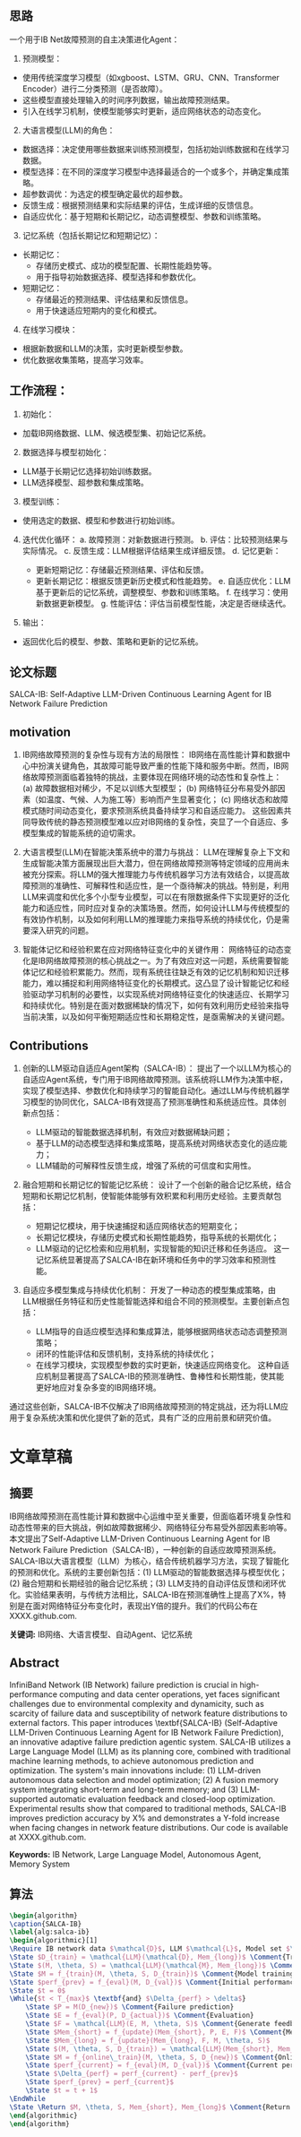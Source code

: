 ## 思路
一个用于IB Net故障预测的自主决策进化Agent：

1. 预测模型：
- 使用传统深度学习模型（如xgboost、LSTM、GRU、CNN、Transformer Encoder）进行二分类预测（是否故障）。
- 这些模型直接处理输入的时间序列数据，输出故障预测结果。
- 引入在线学习机制，使模型能够实时更新，适应网络状态的动态变化。

2. 大语言模型(LLM)的角色：
- 数据选择：决定使用哪些数据来训练预测模型，包括初始训练数据和在线学习数据。
- 模型选择：在不同的深度学习模型中选择最适合的一个或多个，并确定集成策略。
- 超参数调优：为选定的模型确定最优的超参数。
- 反馈生成：根据预测结果和实际结果的评估，生成详细的反馈信息。
- 自适应优化：基于短期和长期记忆，动态调整模型、参数和训练策略。

3. 记忆系统（包括长期记忆和短期记忆）：
- 长期记忆：
  - 存储历史模式、成功的模型配置、长期性能趋势等。
  - 用于指导初始数据选择、模型选择和参数优化。
- 短期记忆：
  - 存储最近的预测结果、评估结果和反馈信息。
  - 用于快速适应短期内的变化和模式。

4. 在线学习模块：
- 根据新数据和LLM的决策，实时更新模型参数。
- 优化数据收集策略，提高学习效率。

## 工作流程：

1. 初始化：
- 加载IB网络数据、LLM、候选模型集、初始记忆系统。

2. 数据选择与模型初始化：
- LLM基于长期记忆选择初始训练数据。
- LLM选择模型、超参数和集成策略。

3. 模型训练：
- 使用选定的数据、模型和参数进行初始训练。

4. 迭代优化循环：
a. 故障预测：对新数据进行预测。
b. 评估：比较预测结果与实际情况。
c. 反馈生成：LLM根据评估结果生成详细反馈。
d. 记忆更新：
   - 更新短期记忆：存储最近预测结果、评估和反馈。
   - 更新长期记忆：根据反馈更新历史模式和性能趋势。
e. 自适应优化：LLM基于更新后的记忆系统，调整模型、参数和训练策略。
f. 在线学习：使用新数据更新模型。
g. 性能评估：评估当前模型性能，决定是否继续迭代。

5. 输出：
- 返回优化后的模型、参数、策略和更新的记忆系统。

## 论文标题
SALCA-IB: Self-Adaptive LLM-Driven Continuous Learning Agent for IB Network Failure Prediction

## motivation

1. IB网络故障预测的复杂性与现有方法的局限性：
   IB网络在高性能计算和数据中心中扮演关键角色，其故障可能导致严重的性能下降和服务中断。然而，IB网络故障预测面临着独特的挑战，主要体现在网络环境的动态性和复杂性上：
   (a) 故障数据相对稀少，不足以训练大型模型；
   (b) 网络特征分布易受外部因素（如温度、气候、人为施工等）影响而产生显著变化；
   (c) 网络状态和故障模式随时间动态变化，要求预测系统具备持续学习和自适应能力。
   这些因素共同导致传统的静态预测模型难以应对IB网络的复杂性，突显了一个自适应、多模型集成的智能系统的迫切需求。

2. 大语言模型(LLM)在智能决策系统中的潜力与挑战：
   LLM在理解复杂上下文和生成智能决策方面展现出巨大潜力，但在网络故障预测等特定领域的应用尚未被充分探索。将LLM的强大推理能力与传统机器学习方法有效结合，以提高故障预测的准确性、可解释性和适应性，是一个亟待解决的挑战。特别是，利用LLM来调度和优化多个小型专业模型，可以在有限数据条件下实现更好的泛化能力和适应性，同时应对复杂的决策场景。然而，如何设计LLM与传统模型的有效协作机制，以及如何利用LLM的推理能力来指导系统的持续优化，仍是需要深入研究的问题。

3. 智能体记忆和经验积累在应对网络特征变化中的关键作用：
   网络特征的动态变化是IB网络故障预测的核心挑战之一。为了有效应对这一问题，系统需要智能体记忆和经验积累能力。然而，现有系统往往缺乏有效的记忆机制和知识迁移能力，难以捕捉和利用网络特征变化的长期模式。这凸显了设计智能记忆和经验驱动学习机制的必要性，以实现系统对网络特征变化的快速适应、长期学习和持续优化。特别是在面对数据稀缺的情况下，如何有效利用历史经验来指导当前决策，以及如何平衡短期适应性和长期稳定性，是亟需解决的关键问题。

## Contributions

1. 创新的LLM驱动自适应Agent架构（SALCA-IB）：
   提出了一个以LLM为核心的自适应Agent系统，专门用于IB网络故障预测。该系统将LLM作为决策中枢，实现了模型选择、参数优化和持续学习的智能自动化。通过LLM与传统机器学习模型的协同优化，SALCA-IB有效提高了预测准确性和系统适应性。具体创新点包括：
   - LLM驱动的智能数据选择机制，有效应对数据稀缺问题；
   - 基于LLM的动态模型选择和集成策略，提高系统对网络状态变化的适应能力；
   - LLM辅助的可解释性反馈生成，增强了系统的可信度和实用性。

2. 融合短期和长期记忆的智能记忆系统：
   设计了一个创新的融合记忆系统，结合短期和长期记忆机制，使智能体能够有效积累和利用历史经验。主要贡献包括：
   - 短期记忆模块，用于快速捕捉和适应网络状态的短期变化；
   - 长期记忆模块，存储历史模式和长期性能趋势，指导系统的长期优化；
   - LLM驱动的记忆检索和应用机制，实现智能的知识迁移和任务适应。
   这一记忆系统显著提高了SALCA-IB在新环境和任务中的学习效率和预测性能。

3. 自适应多模型集成与持续优化机制：
   开发了一种动态的模型集成策略，由LLM根据任务特征和历史性能智能选择和组合不同的预测模型。主要创新点包括：
   - LLM指导的自适应模型选择和集成算法，能够根据网络状态动态调整预测策略；
   - 闭环的性能评估和反馈机制，支持系统的持续优化；
   - 在线学习模块，实现模型参数的实时更新，快速适应网络变化。
   这种自适应机制显著提高了SALCA-IB的预测准确性、鲁棒性和长期性能，使其能更好地应对复杂多变的IB网络环境。

通过这些创新，SALCA-IB不仅解决了IB网络故障预测的特定挑战，还为将LLM应用于复杂系统决策和优化提供了新的范式，具有广泛的应用前景和研究价值。

# 文章草稿

## 摘要


IB网络故障预测在高性能计算和数据中心运维中至关重要，但面临着环境复杂性和动态性带来的巨大挑战，例如故障数据稀少、网络特征分布易受外部因素影响等。本文提出了Self-Adaptive LLM-Driven Continuous Learning Agent for IB Network Failure Prediction（SALCA-IB），一种创新的自适应故障预测系统。SALCA-IB以大语言模型（LLM）为核心，结合传统机器学习方法，实现了智能化的预测和优化。系统的主要创新包括：(1) LLM驱动的智能数据选择与模型优化；(2) 融合短期和长期经验的融合记忆系统；(3) LLM支持的自动评估反馈和闭环优化。实验结果表明，与传统方法相比，SALCA-IB在预测准确性上提高了X%，特别是在面对网络特征分布变化时，表现出Y倍的提升。我们的代码公布在XXXX.github.com.


**关键词:** IB网络、大语言模型、自动Agent、记忆系统

## Abstract

InfiniBand Network (IB Network) failure prediction is crucial in high-performance computing and data center operations, yet faces significant challenges due to environmental complexity and dynamicity, such as scarcity of failure data and susceptibility of network feature distributions to external factors. This paper introduces \textbf{SALCA-IB} (Self-Adaptive LLM-Driven Continuous Learning Agent for IB Network Failure Prediction), an innovative adaptive failure prediction agentic system. SALCA-IB utilizes a Large Language Model (LLM) as its planning core, combined with traditional machine learning methods, to achieve autonomous prediction and optimization. The system's main innovations include: (1) LLM-driven autonomous data selection and model optimization; (2) A fusion memory system integrating short-term and long-term memory; and (3) LLM-supported automatic evaluation feedback and closed-loop optimization. Experimental results show that compared to traditional methods, SALCA-IB improves prediction accuracy by X\% and demonstrates a Y-fold increase when facing changes in network feature distributions. Our code is available at XXXX.github.com.

**Keywords:** IB Network, Large Language Model, Autonomous Agent, Memory System


## 算法
``` Latex
\begin{algorithm}
\caption{SALCA-IB}
\label{alg:salca-ib}
\begin{algorithmic}[1]
\Require IB network data $\mathcal{D}$, LLM $\mathcal{L}$, Model set $\mathcal{M}$, Short-term memory $Mem_{short}$, Long-term memory $Mem_{long}$, Max iterations $T_{max}$, Performance improvement threshold $\delta$
\State $D_{train} = \mathcal{LLM}(\mathcal{D}, Mem_{long})$ \Comment{Train data selection}
\State $(M, \theta, S) = \mathcal{LLM}(\mathcal{M}, Mem_{long})$ \Comment{Model, hyper parameters, and integration strategy selection}
\State $M = f_{train}(M, \theta, S, D_{train})$ \Comment{Model training}
\State $perf_{prev} = f_{eval}(M, D_{val})$ \Comment{Initial performance evaluation}
\State $t = 0$ 
\While{$t < T_{max}$ \textbf{and} $\Delta_{perf} > \delta$}
    \State $P = M(D_{new})$ \Comment{Failure prediction}
    \State $E = f_{eval}(P, D_{actual})$ \Comment{Evaluation}
    \State $F = \mathcal{LLM}(E, M, \theta, S)$ \Comment{Generate feedback}
    \State $Mem_{short} = f_{update}(Mem_{short}, P, E, F)$ \Comment{Memory Update}
    \State $Mem_{long} = f_{update}(Mem_{long}, F, M, \theta, S)$
    \State $(M, \theta, S, D_{train}) = \mathcal{LLM}(Mem_{short}, Mem_{long}$ \Comment{Adaptive optimization}
    \State $M = f_{online\_train}(M, \theta, S, D_{new})$ \Comment{Online model update}
    \State $perf_{current} = f_{eval}(M, D_{val})$ \Comment{Current performance evaluation}
    \State $\Delta_{perf} = perf_{current} - perf_{prev}$
    \State $perf_{prev} = perf_{current}$
    \State $t = t + 1$ 
\EndWhile
\State \Return $M, \theta, S, Mem_{short}, Mem_{long}$ \Comment{Return evolved Agent}
\end{algorithmic}
\end{algorithm}
```


